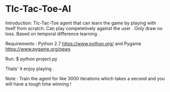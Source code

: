 # TIc-Tac-Toe-AI
Introduction:
Tic-Tac-Toe agent that can learn the game by playing with itself from scratch. Can play competetively against the user . Only draw no loss.
Based on temporal difference learning . 

Requirements :
Python 2.7 https://www.python.org/
and Pygame https://www.pygame.org/news

Run:
$ python project.py

Thats' it enjoy playing . 

Note : Train the agent for like 3000 iterations which takes a second and you will have a tough time winning ! 



